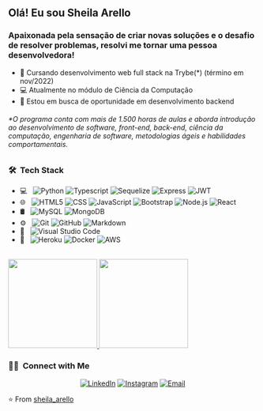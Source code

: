## Olá! Eu sou Sheila Arello

### Apaixonada pela sensação de criar novas soluções e o desafio de resolver problemas, resolvi me tornar uma pessoa desenvolvedora!


- 🚀 Cursando desenvolvimento web full stack na Trybe(*) (término em nov/2022)
- 💻 Atualmente no módulo de Ciência da Computação
- 🤔 Estou em busca de oportunidade em desenvolvimento backend

###### *O programa conta com mais de 1.500 horas de aulas e aborda introdução ao desenvolvimento de software, front-end, back-end, ciência da computação, engenharia de software, metodologias ágeis e habilidades comportamentais.
## 

<h3> 🛠 &nbsp;Tech Stack</h3>

- 💻 &nbsp;
  ![Python](https://img.shields.io/badge/-Python-333333?style=flat&logo=python)
  ![Typescript](https://img.shields.io/badge/-TypeScript-333333?style=flat&logo=Typescript)
  ![Sequelize](https://img.shields.io/badge/-Sequelize-333333?style=flat&logo=Sequelize)
  ![Express](https://img.shields.io/badge/-Express-333333?style=flat&logo=Express)
  ![JWT](https://img.shields.io/badge/-JWT-333333?style=flat&logo=json-web-tokens)
- 🌐 &nbsp;
  ![HTML5](https://img.shields.io/badge/-HTML5-333333?style=flat&logo=HTML5)
  ![CSS](https://img.shields.io/badge/-CSS-333333?style=flat&logo=CSS3&logoColor=1572B6)
  ![JavaScript](https://img.shields.io/badge/-JavaScript-333333?style=flat&logo=javascript)
  ![Bootstrap](https://img.shields.io/badge/-Bootstrap-333333?style=flat&logo=bootstrap&logoColor=563D7C)
  ![Node.js](https://img.shields.io/badge/-Node.js-333333?style=flat&logo=node.js)
  ![React](https://img.shields.io/badge/-React-333333?style=flat&logo=react)
- 🛢 &nbsp;
  ![MySQL](https://img.shields.io/badge/-MySQL-333333?style=flat&logo=mysql)
  ![MongoDB](https://img.shields.io/badge/-MongoDB-333333?style=flat&logo=mongodb)
- ⚙️ &nbsp;
  ![Git](https://img.shields.io/badge/-Git-333333?style=flat&logo=git)
  ![GitHub](https://img.shields.io/badge/-GitHub-333333?style=flat&logo=github)
  ![Markdown](https://img.shields.io/badge/-Markdown-333333?style=flat&logo=markdown)
- 🔧 &nbsp;
  ![Visual Studio Code](https://img.shields.io/badge/-Visual%20Studio%20Code-333333?style=flat&logo=visual-studio-code&logoColor=007ACC)
- 🔧 &nbsp;
  ![Heroku](https://img.shields.io/badge/-Heroku-333333?style=flat&logo=heroku&logoColor=6F31C5)
  ![Docker](https://img.shields.io/badge/-Docker-333333?style=flat&logo=docker)
  ![AWS](https://img.shields.io/badge/-AWS-333333?style=flat&logo=amazon-web-services)

  
  
<br/>
<a href="https://github.com/sheila-arello">
  <img height="180em" src="https://github-readme-stats.vercel.app/api?username=sheila-arello&theme=buefy&show_icons=true" />
  <img height="180em" src="https://github-readme-stats.vercel.app/api/top-langs/?username=sheila-arello&theme=buefy&layout=compact" />
</a>

<br/>

<h3> 🤝🏻 &nbsp;Connect with Me </h3>

<p align="center">
<a href="https://www.linkedin.com/in/sheila-arello/"><img alt="LinkedIn" src="https://img.shields.io/badge/LinkedIn-Aditya%20Vikram%20Singh-blue?style=flat-square&logo=linkedin"></a>
<a href="https://www.instagram.com/sheila_arello/"><img alt="Instagram" src="https://img.shields.io/badge/Instagram-adityavs__-blue?style=flat-square&logo=instagram"></a>
<a href="mailto:sheila.arello@hotmail.com"><img alt="Email" src="https://img.shields.io/badge/Email-avsingh@umass.edu-blue?style=flat-square&logo=gmail"></a>
</p>

⭐️ From [sheila_arello](https://github.com/sheila_arello)

